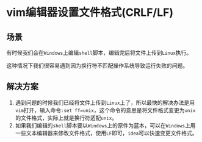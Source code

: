 # vim编辑器设置文件格式(CRLF/LF)

## 场景

有时候我们会在`Windows`上编辑`shell`脚本，编辑完后将文件上传到`Linux`执行。

这种情况下我们很容易遇到因为换行符不匹配操作系统导致运行失败的问题。

## 解决方案

1. 遇到问题的时候我们已经将文件上传到`Linux`上了，所以最快的解决办法是用`vim`打开，输入命令`:set ff=unix`，这个命令的意思是将文件格式变更为`unix`的文件格式，实际上就是换行符适配`unix`。
2. 如果我们编辑的`shell`脚本要以`Windows`上的原件为蓝本，可以在`Windows`上用一些文本编辑器来修改文件格式，使用`LF`即可，`idea`可以快速变更文件格式。
